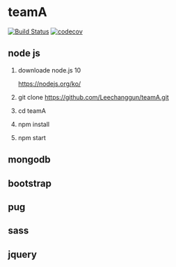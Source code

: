 teamA
===
[![Build Status](https://travis-ci.org/Leechanggun/teamA.svg?branch=master)](https://travis-ci.org/travis-ci/travis-web)     [![codecov](https://codecov.io/gh/Leechanggun/teamA/branch/master/graph/badge.svg)](https://codecov.io/gh/Leechanggun/teamA)

node js
---

1. downloade node.js 10

   https://nodejs.org/ko/

2. git clone https://github.com/Leechanggun/teamA.git

3. cd teamA

4. npm install 

5. npm start

mongodb
---

bootstrap
---

pug
---

sass
---

jquery
---